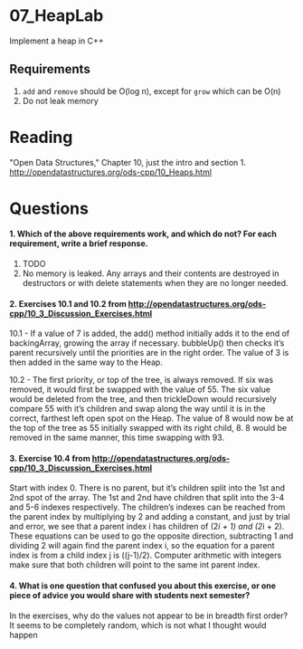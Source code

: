 07_HeapLab
==============

Implement a heap in C++

Requirements
------------

1. `add` and `remove` should be O(log n), except for `grow` which can be O(n)
2. Do not leak memory

Reading
=======
"Open Data Structures," Chapter 10, just the intro and section 1. http://opendatastructures.org/ods-cpp/10_Heaps.html

Questions
=========

#### 1. Which of the above requirements work, and which do not? For each requirement, write a brief response.

1. TODO
2. No memory is leaked.  Any arrays and their contents are destroyed in destructors or with delete statements when they are no longer needed.

#### 2. Exercises 10.1 and 10.2 from http://opendatastructures.org/ods-cpp/10_3_Discussion_Exercises.html

10.1 - If a value of 7 is added, the add() method initially adds it to the end of backingArray, growing the array if necessary.  bubbleUp() then checks it’s parent recursively until the priorities are in the right order.  The value of 3 is then added in the same way to the Heap.

10.2 - The first priority, or top of the tree, is always removed.  If six was removed, it would first be swapped with the value of 55.  The six value would be deleted from the tree, and then trickleDown would recursively compare 55 with it’s children and swap along the way until it is in the correct, farthest left open spot on the Heap.  The value of 8 would now be at the top of the tree as 55 initially swapped with its right child, 8.  8 would be removed in the same manner, this time swapping with 93.  

#### 3. Exercise 10.4 from http://opendatastructures.org/ods-cpp/10_3_Discussion_Exercises.html
Start with index 0.  There is no parent, but it’s children split into the 1st and 2nd spot of the array.  The 1st and 2nd have children that split into the 3-4 and 5-6 indexes respectively.  The children’s indexes can be reached from the parent index by multiplying by 2 and adding a constant, and just by trial and error, we see that a parent index i has children of (2*i + 1) and (2*i + 2). These equations can be used to go the opposite direction, subtracting 1 and dividing 2 will again find the parent index i, so the equation for a parent index is from a child index j is ((j-1)/2).  Computer arithmetic with integers make sure that both children will point to the same int parent index.

#### 4. What is one question that confused you about this exercise, or one piece of advice you would share with students next semester?

In the exercises, why do the values not appear to be in breadth first order?  It seems to be completely random, which is not what I thought would happen